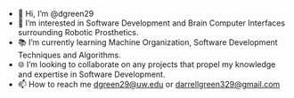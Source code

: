 - 👋 Hi, I’m @dgreen29
- 👀 I’m interested in Software Development and Brain Computer Interfaces surrounding Robotic Prosthetics.
- 📚 I’m currently learning Machine Organization, Software Development Techniques and Algorithms.
- 🌐 I’m looking to collaborate on any projects that propel my knowledge and expertise in Software Development.
- 📫 How to reach me dgreen29@uw.edu or darrellgreen329@gmail.com

